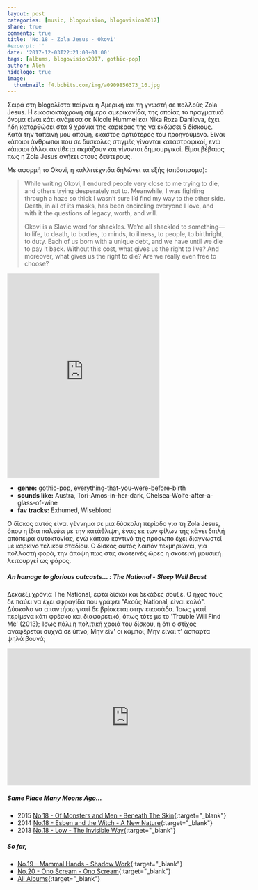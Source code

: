 ```yaml
---
layout: post
categories: [music, blogovision, blogovision2017]
share: true
comments: true
title: 'No.18 - Zola Jesus - Okovi'
#excerpt: ''
date: '2017-12-03T22:21:00+01:00'
tags: [albums, blogovision2017, gothic-pop]
author: Aleh
hidelogo: true
image:
  thumbnail: f4.bcbits.com/img/a0909856373_16.jpg
---
```

Σειρά στη blogoλίστα παίρνει η Αμερική και τη γνωστή σε πολλούς Zola Jesus. Η εικοσιοκτάχρονη σήμερα αμερικανίδα, της οποίας το πραγματικό όνομα είναι κάτι ανάμεσα σε Nicole Hummel και Nika Roza Danilova, έχει ήδη κατορθώσει στα 9 χρόνια της καριέρας της να εκδώσει 5 δίσκους. Κατά την ταπεινή μου άποψη, έκαστος αρτιότερος του προηγούμενο. Είναι κάποιοι άνθρωποι που σε δύσκολες στιγμές γίνονται καταστροφικοί, ενώ κάποιοι άλλοι αντίθετα ακμάζουν και γίνονται δημιουργικοί. Είμαι βέβαιος πως η Zola Jesus ανήκει στους δεύτερους.

Με αφορμή το Okovi, η καλλιτέχνιδα δηλώνει τα εξής (απόσπασμα):

> While writing Okovi, I endured people very close to me trying to die, and others trying desperately not to. Meanwhile, I was fighting through a haze so thick I wasn’t sure I’d find my way to the other side. Death, in all of its masks, has been encircling everyone I love, and with it the questions of legacy, worth, and will.
>
> Okovi is a Slavic word for shackles. We’re all shackled to something—to life, to death, to bodies, to minds, to illness, to people, to birthright, to duty. Each of us born with a unique debt, and we have until we die to pay it back. Without this cost, what gives us the right to live? And moreover, what gives us the right to die? Are we really even free to choose? 

<iframe style="border: 0; width: 350px; height: 470px;" src="https://bandcamp.com/EmbeddedPlayer/album=737380834/size=large/bgcol=ffffff/linkcol=0687f5/tracklist=false/track=1673857624/transparent=true/" seamless><a href="http://zolajesus.bandcamp.com/album/okovi">Okovi by Zola Jesus</a></iframe>

* **genre:** gothic-pop, everything-that-you-were-before-birth
* **sounds like:** Austra, Tori-Amos-in-her-dark, Chelsea-Wolfe-after-a-glass-of-wine
* **fav tracks:** Exhumed, Wiseblood

Ο δίσκος αυτός είναι γέννημα σε μια δύσκολη περίοδο για τη Zola Jesus, όπου η ίδια παλεύει με την κατάθλιψη, ένας εκ των φίλων της κάνει διπλή απόπειρα αυτοκτονίας, ενώ κάποιο κοντινό της πρόσωπο έχει διαγνωστεί με καρκίνο τελικού σταδίου. Ο δίσκος αυτός λοιπόν τεκμηριώνει, για πολλοστή φορά, την άποψη πως στις σκοτεινές ώρες η σκοτεινή μουσική λειτουργεί ως φάρος.

<div class="text-divider"></div>

##### <i class="fa fa-hand-o-right"></i> An homage to glorious outcasts... : The National - Sleep Well Beast

Δεκαέξι χρόνια The National, εφτά δίσκοι και δεκάδες σουξέ. O ήχος τους δε παύει να έχει σφραγίδα που γράφει "Ακούς National, είναι καλό". Δύσκολο να απαντήσω γιατί δε βρίσκεται στην εικοσάδα. Ίσως γιατί περίμενα κάτι φρέσκο και διαφορετικό, όπως τότε με το 'Trouble Will Find Me' (2013); Ίσως πάλι η πολιτική χροιά του δίσκου, ή ότι ο στίχος αναφέρεται συχνά σε ύπνο; Μην είν' οι κάμποι; Μην είναι τ' άσπαρτα ψηλά βουνά;

<iframe width="560" height="315" src="https://www.youtube.com/embed/GwZvip416NU?rel=0&amp;showinfo=0" frameborder="0" allowfullscreen></iframe>


##### <i class="fa fa-hand-o-right"></i> Same Place Many Moons Ago...

* 2015 [No.18 - Of Monsters and Men - Beneath The Skin](/music/blogovision/blogovision2015/blogovision2015-no18/){:target="_blank"}
* 2014 [No.18 - Esben and the Witch - A New Nature](/music/blogovision/blogovision2014/blogovision2014-no18/){:target="_blank"}
* 2013 [No.18 - Low - The Invisible Way](/music/blogovision/blogovision2013/blogovision2013-no18/){:target="_blank"}

##### <i class="fa fa-hand-o-right"></i> So far,

* [No.19 - Mammal Hands - Shadow Work](/music/blogovision/blogovision2017/no19/){:target="_blank"}
* [No.20 - Ono Scream - Ono Scream](/music/blogovision/blogovision2017/no20/){:target="_blank"}
* [All Albums](/music/new-albums-2017/){:target="_blank"}